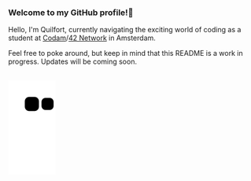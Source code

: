 

### Welcome to my GitHub profile!👋

Hello, I'm Quilfort, currently navigating the exciting world of coding as a student at [Codam](https://www.codam.nl/en/)/[42 Network](https://www.42network.org/) in Amsterdam. 

Feel free to poke around, but keep in mind that this README is a work in progress. Updates will be coming soon.

![Snake animation](https://github.com/Quilfort/Quilfort/blob/output/github-contribution-grid-snake.svg)
---

<!--

**Quilfort/Quilfort** is a ✨ _special_ ✨ repository because its `README.md` (this file) appears on your GitHub profile.

Here are some ideas to get you started:

- 🔭 I’m currently working on ...
- 🌱 I’m currently learning ...
- 👯 I’m looking to collaborate on ...
- 🤔 I’m looking for help with ...
- 💬 Ask me about ...
- 📫 How to reach me: ...
- 😄 Pronouns: ...
- ⚡ Fun fact: ...
-->
